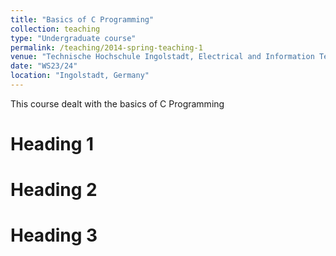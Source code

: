 ```yaml
---
title: "Basics of C Programming"
collection: teaching
type: "Undergraduate course"
permalink: /teaching/2014-spring-teaching-1
venue: "Technische Hochschule Ingolstadt, Electrical and Information Technology"
date: "WS23/24"
location: "Ingolstadt, Germany"
---
```


This course dealt with the basics of C Programming

Heading 1
======

Heading 2
======

Heading 3
======